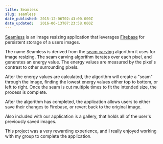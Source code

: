 ```yaml
---
title: Seamless
slug: seamless
date_published: 2015-12-06T02:43:00.000Z
date_updated:   2016-06-13T07:23:58.000Z
---
```


[Seamless](https://hrr9-seamless.herokuapp.com/) is an image resizing application that leverages [Firebase](https://www.firebase.com/) for persistent storage of a users images.

The name Seamless is derived from the [seam carving](https://en.wikipedia.org/wiki/Seam_carving) algorithm it uses for image resizing. The seam carving algorithm iterates over each pixel, and generates an energy value. The energy values are measured by the pixel's contrast to other surrounding pixels.

After the energy values are calculated, the algorithm will create a "seam" through the image, finding the lowest energy values either top to bottom, or left to right. Once the seam is cut multiple times to fit the intended size, the process is complete.

After the algorithm has completed, the application allows users to either save their changes to Firebase, or revert back to the original image.

Also included with our application is a gallery, that holds all of the user's previously saved images.

This project was a very rewarding experience, and I really enjoyed working with my group to complete the application. 
 
